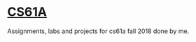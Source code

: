 # [CS61A](http://inst.eecs.berkeley.edu/~cs61a/fa18/)
Assignments, labs and projects for cs61a fall 2018 done by me.

